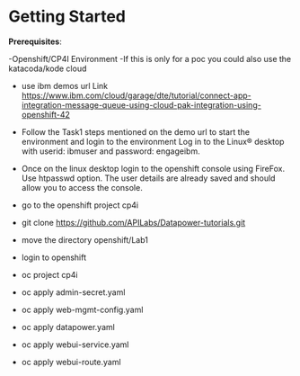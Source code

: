 # Getting Started

**Prerequisites**:

-Openshift/CP4I Environment
-If this is only for a poc you could also use the katacoda/kode cloud

- use ibm demos url 
 Link <https://www.ibm.com/cloud/garage/dte/tutorial/connect-app-integration-message-queue-using-cloud-pak-integration-using-openshift-42>

- Follow the Task1 steps mentioned on the demo url to start the environment and login to the environment
  Log in to the Linux® desktop with userid: ibmuser and password: engageibm.

- Once on the linux desktop login to the openshift console using FireFox. Use htpasswd option. The user details are already saved and should allow you to access the console.

- go to the openshift project cp4i
- git clone <https://github.com/APILabs/Datapower-tutorials.git>

- move the directory openshift/Lab1

- login to openshift

- oc project cp4i

- oc apply admin-secret.yaml

- oc apply web-mgmt-config.yaml

- oc apply datapower.yaml

- oc apply webui-service.yaml

- oc apply webui-route.yaml



